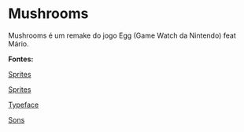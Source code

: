 # Mushrooms

Mushrooms é um remake do jogo Egg (Game Watch da Nintendo) feat Mário.

**Fontes:**

[Sprites](https://www.sccpre.cat/pngs/255243/)

[Sprites](https://thegolfclub.info/related/mario-sprite-pack.html)

[Typeface](https://www.dafont.com/pt/super-mario-world.font?text=GAME+OVER)

[Sons](https://themushroomkingdom.net/media/smb/wav)
